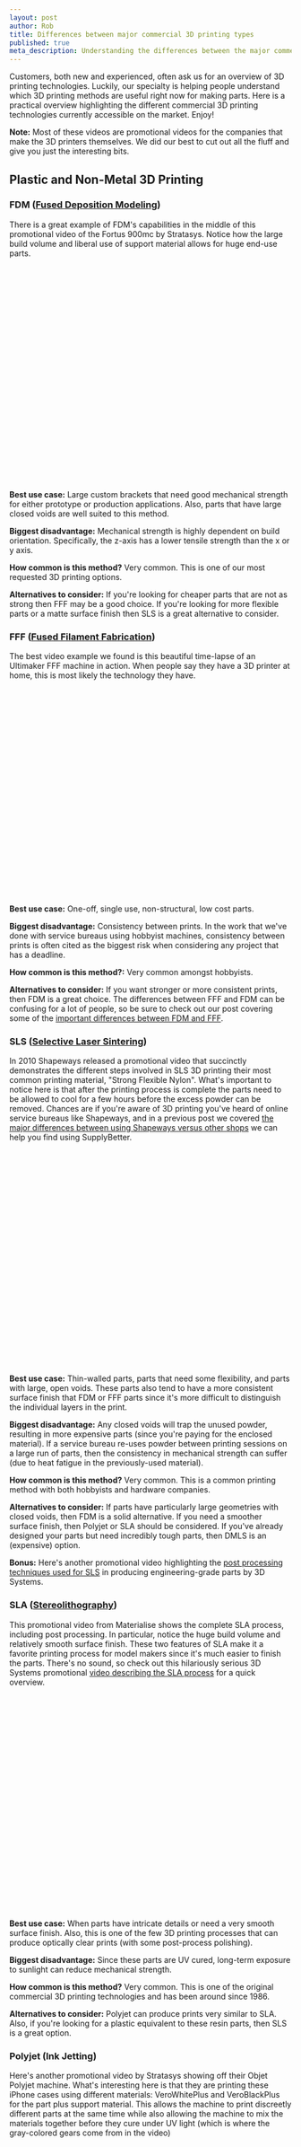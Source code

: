 ```yaml
--- 
layout: post
author: Rob
title: Differences between major commercial 3D printing types
published: true
meta_description: Understanding the differences between the major commercial 3D printing technologies is a great way to start designing better 3D printed custom parts. 
---
```


<p>Customers, both new and experienced, often ask us for an overview of 3D printing technologies. Luckily, our specialty is helping people understand which 3D printing methods are useful right now for making parts. Here is a practical overview highlighting the different commercial 3D printing technologies currently accessible on the market. Enjoy!</p>

<p><strong>Note:</strong> Most of these videos are promotional videos for the companies that make the 3D printers themselves. We did our best to cut out all the fluff and give you just the interesting bits. 

<h2>Plastic and Non-Metal 3D Printing</h2>
<h3><strong>FDM</strong> (<a href="https://en.wikipedia.org/wiki/Fused_deposition_modeling" target="_blank">Fused Deposition Modeling</a>)</h3>
<div>
	<p>There is a great example of FDM's capabilities in the middle of this promotional video of the Fortus 900mc by Stratasys. Notice how the large build volume and liberal use of support material allows for huge end-use parts.</p> 
	<object width="640" height="385"><param name="movie" value="//www.youtube.com/v/KlDDKb3_DOg?version=3&amp;hl=en_US&start=137"></param><param name="allowFullScreen" value="true"></param><param name="allowscriptaccess" value="always"></param><embed src="//www.youtube.com/v/KlDDKb3_DOg?version=3&amp;hl=en_US&start=137" type="application/x-shockwave-flash" width="640" height="385" allowscriptaccess="always"></embed></object>
	<p><strong>Best use case:</strong> Large custom brackets that need good mechanical strength for either prototype or production applications. Also, parts that have large closed voids are well suited to this method.</p>
	<p><strong>Biggest disadvantage:</strong> Mechanical strength is highly dependent on build orientation. Specifically, the z-axis has a lower tensile strength than the x or y axis.</p>
	<p><strong>How common is this method?</strong> Very common. This is one of our most requested 3D printing options.</p>
	<p><strong>Alternatives to consider:</strong> If you're looking for cheaper parts that are not as strong then FFF may be a good choice. If you're looking for more flexible parts or a matte surface finish then SLS is a great alternative to consider.</p>
</div>

<h3><strong>FFF</strong> (<a href="https://en.wikipedia.org/wiki/Fused_deposition_modeling" target="_blank">Fused Filament Fabrication</a>)</h3>
<div>
	<p>The best video example we found is this beautiful time-lapse of an Ultimaker FFF machine in action. When people say they have a 3D printer at home, this is most likely the technology they have. 
	<object width="640" height="385"><param name="movie" value="https://www.youtube.com/v/9pMjY7AmdBE&hl=en_US"></param><param name="allowscriptaccess" value="always"></param><embed src="https://www.youtube.com/v/9pMjY7AmdBE&hl=en_US" type="application/x-shockwave-flash" allowscriptaccess="always" width="640" height="385"></embed></object>
	<p><strong>Best use case:</strong> One-off, single use, non-structural, low cost parts. </p>
	<p><strong>Biggest disadvantage:</strong> Consistency between prints. In the work that we've done with service bureaus using hobbyist machines, consistency between prints is often cited as the biggest risk when considering any project that has a deadline.</p>
	<p><strong>How common is this method?:</strong> Very common amongst hobbyists.</p>
	<p><strong>Alternatives to consider:</strong> If you want stronger or more consistent prints, then FDM is a great choice. The differences between FFF and FDM can be confusing for a lot of people, so be sure to check out our post covering some of the <a href="https://www.supplybetter.com/blog/choosing-fff-vs-fdm.html" target="_blank">important differences between FDM and FFF</a>.</p>
</div>

<h3><strong>SLS</strong> (<a href="https://en.wikipedia.org/wiki/Selective_laser_sintering" target="_blank">Selective Laser Sintering</a>)</h3>
<div>
	<p>In 2010 Shapeways released a promotional video that succinctly demonstrates the different steps involved in SLS 3D printing their most common printing material, "Strong Flexible Nylon". What's important to notice here is that after the printing process is complete the parts need to be allowed to cool for a few hours before the excess powder can be removed. Chances are if you're aware of 3D printing you've heard of online service bureaus like Shapeways, and in a previous post we covered <a href="https://www.supplybetter.com/blog/shapeways-vs-supplybetter.html" target="_blank">the major differences between using Shapeways versus other shops</a> we can help you find using SupplyBetter.</p>
	<object width="640" height="385"><param name="movie" value="https://www.youtube.com/v/aBNGnfoGGfQ&hl=en_US&end=92"></param><param name="allowscriptaccess" value="always"></param><embed src="https://www.youtube.com/v/aBNGnfoGGfQ&hl=en_US&end=92" type="application/x-shockwave-flash" allowscriptaccess="always" width="640" height="385"></embed></object>
	<p><strong>Best use case:</strong> Thin-walled parts, parts that need some flexibility, and parts with large, open voids. These parts also tend to have a more consistent surface finish that FDM or FFF parts since it's more difficult to distinguish the individual layers in the print.</p>
	<p><strong>Biggest disadvantage:</strong> Any closed voids will trap the unused powder, resulting in more expensive parts (since you're paying for the enclosed material). If a service bureau re-uses powder between printing sessions on a large run of parts, then the consistency in mechanical strength can suffer (due to heat fatigue in the previously-used material).</p>
	<p><strong>How common is this method?</strong> Very common. This is a common printing method with both hobbyists and hardware companies.</p>
	<p><strong>Alternatives to consider:</strong> If parts have particularly large geometries with closed voids, then FDM is a solid alternative. If you need a smoother surface finish, then Polyjet or SLA should be considered. If you've already designed your parts but need incredibly tough parts, then DMLS is an (expensive) option.</p>
	<p><strong>Bonus:</strong> Here's another promotional video highlighting the <a href="https://www.youtube.com/v/gLxve3ZOmvc&start=117&end=197" target="_blank">post processing techniques used for SLS</a> in producing engineering-grade parts by 3D Systems.</p>
</div>

<h3><strong>SLA</strong> (<a href="https://en.wikipedia.org/wiki/Stereolithography" target="_blank">Stereolithography</a>)</h3>
<div>
	<p>This promotional video from Materialise shows the complete SLA process, including post processing. In particular, notice the huge build volume and relatively smooth surface finish. These two features of SLA make it a favorite printing process for model makers since it's much easier to finish the parts. There's no sound, so check out this hilariously serious 3D Systems promotional <a href="https://www.youtube.com/v/iceiNb_1E0I&hl=en_US&start=19" target="_blank">video describing the SLA process</a> for a quick overview.</p> 
	<object width="640" height="385"><param name="movie" value="https://www.youtube.com/v/ky87zxNy1oo&hl=en_US&start=35&end=140"></param><param name="allowscriptaccess" value="always"></param><embed src="https://www.youtube.com/v/ky87zxNy1oo&hl=en_US&start=35&end=140" type="application/x-shockwave-flash" allowscriptaccess="always" width="640" height="385"></embed></object>
	<p><strong>Best use case:</strong> When parts have intricate details or need a very smooth surface finish. Also, this is one of the few 3D printing processes that can produce optically clear prints (with some post-process polishing). </p>
	<p><strong>Biggest disadvantage:</strong> Since these parts are UV cured, long-term exposure to sunlight can reduce mechanical strength.</p>
	<p><strong>How common is this method?</strong> Very common. This is one of the original commercial 3D printing technologies and has been around since 1986.</p>
	<p><strong>Alternatives to consider:</strong> Polyjet can produce prints very similar to SLA. Also, if you're looking for a plastic equivalent to these resin parts, then SLS is a great option.</p>
</div>

<h3><strong>Polyjet</strong> (Ink Jetting)</h3>
<div>
	<p>Here's another promotional video by Stratasys showing off their Objet Polyjet machine. What's interesting here is that they are printing these iPhone cases using different materials: VeroWhitePlus and VeroBlackPlus for the part plus support material. This allows the machine to print discreetly different parts at the same time while also allowing the machine to mix the materials together before they cure under UV light (which is where the gray-colored gears come from in the video)</p>
	<object width="640" height="385"><param name="movie" value="https://www.youtube.com/v/67cev_zcXJw&hl=en_US&start=117"></param><param name="allowscriptaccess" value="always"></param><embed src="https://www.youtube.com/v/67cev_zcXJw&hl=en_US&start=117&end=244" type="application/x-shockwave-flash" allowscriptaccess="always" width="640" height="385"></embed></object>
	<p><strong>Best use case:</strong> If you have a design that contains either different color or different durometer materials, then Polyjet is a great option. A great example of different colors is shown in the video above, and a great example of a part that would be best simulated with different durometers would be one that will eventually be <a href="http://en.wikipedia.org/wiki/Overmolding#Mold_design" target="_blank">overmolded</a>. Further, this process is similar to SLA in that it can produce very fine-resolution parts.</p>
	<p><strong>Biggest disadvantage:</strong> Similar to SLA, since these parts are UV cured, they will break down over time from exposure to sunlight. Also, the support material used in the printing process tends to mix slightly with whatever printing material it touches, which can cause the mechanical strength or surface finish to be inconsistent across the geometry of the part.</p>
	<p><strong>How common is this method?</strong> Very common. This tends to be a bit more expensive than the other 3D printing technologies shown so far in this post, but it's a favorite of hardware companies iterating on their prototypes.</p>
	<p><strong>Alternatives to consider:</strong> This technology produces prints very similar to SLA. Depending on the details of your project, one process might fit slightly better than the other.</p>
	<p><strong>Bonus:</strong> Here's a video of a <a href="https://www.youtube.com/watch?v=sC-AHm6dS44#t=61" target="_blank">huge 3D printed wrench</a> printed on a polyjet machine.</p>
</div>

<h3><strong>Sandstone</strong> (<a href="https://en.wikipedia.org/wiki/Powder_bed_and_inkjet_head_3D_printing" target="_blank">Binder Jetting</a>)</h3>
<div>
	<p>Shapeways shot this useful promotional video demoing the binder jetting process on sandstone. Notice how after the print is complete they need to use glue to make the print stronger. They take advantage of the fact that the prints are very porous when they come out of the printer, which means the glue can effectively seep throughout the part to make the piece stronger.</p>
	<object width="640" height="385"><param name="movie" value="https://www.youtube.com/v/hHxp9Ail6MY&hl=en_US&start=71&end=120"></param><param name="allowscriptaccess" value="always"></param><embed src="https://www.youtube.com/v/hHxp9Ail6MY&hl=en_US&start=71&end=120" type="application/x-shockwave-flash" allowscriptaccess="always" width="640" height="385"></embed></object>
	<p><strong>Best use case:</strong> Sculptures with a full range of colors.</p>
	<p><strong>Biggest disadvantage:</strong> Very brittle parts. This technology is not intended for use in any applications that require mechanical strength.</p>
	<p><strong>How common is this method?</strong> Very common. Along with SLS, this is a common offering from the large online service bureaus (e.g. Shapeways, Ponoko, Sculpteo, i.materialise, etc).</p>
	<p><strong>Alternatives to consider:</strong> If you like the surface finish, but need more mechanical strength, then SLS is a good option to consider (keep in mind that SLS produce single-color prints). If you're looking for a full-color alternative that isn't sandstone, then LOM is a great option to consider.</p>
</div>

<h3><strong>LOM</strong> (<a href="https://en.wikipedia.org/wiki/Laminated_object_manufacturing" target="_blank">Laminated object manufacturing</a>)</h3>
<div>
	<p>Here's a useful promotional video from an MCor sales rep giving a great overview of 3D printing using paper. Notice how similar the results are to 3D printing in sandstone: both finished parts are full color and non-structural.</p>
	<object width="640" height="385"><param name="movie" value="https://www.youtube.com/v/s2h1k0cpgzQ&hl=en_US&start=41&end=109"></param><param name="allowscriptaccess" value="always"></param><embed src="https://www.youtube.com/v/s2h1k0cpgzQ&hl=en_US&start=41&end=109" type="application/x-shockwave-flash" allowscriptaccess="always" width="640" height="385"></embed></object>
	<p><strong>Best use case:</strong> Cheap sculptures with a full range of colors.</p>
	<p><strong>Biggest disadvantage:</strong> The prints are solid-feeling, but they don't have mechanical strength. Z-height resolution is also limited by the thickness of the paper, resulting in low-resolution prints.</p>
	<p><strong>How common is this method?</strong> Not common right now, but will be in the (hopefully) near future. Staples actually <a href="http://www.engadget.com/2014/04/10/staples-is-launching-an-in-store-3d-printing-service/" target="_blank">recently announced</a> that these machines are going to start showing up in their stores for on-demand printing. </p>
	<p><strong>Alternatives to consider:</strong> Sandstone printing is very similar since they can both produce full color prints. However, if you're looking for cheap single color prints, then FFF is a good alternative to consider.</p>
</div>

<h2>Metal 3D Printing</h2>
<h3>Binder Jet + Bronze Infusion</h3>
<div>
	<p>When you order a metal print from an online service bureau, they're typically advertising either the method in the video below or some type of lost wax/sand casting. Either way, there is significant post-processing happening when you order a metal print. The following is a "How It's Made" video showing how they create a very tough part starting with just metal dust and glue (very similar to the sandstone video above).</p>
	<object width="640" height="385"><param name="movie" value="https://www.youtube.com/v/i6Px6RSL9Ac&hl=en_US&start=40&end=285"></param><param name="allowscriptaccess" value="always"></param><embed src="https://www.youtube.com/v/i6Px6RSL9Ac&hl=en_US&start=40&end=285" type="application/x-shockwave-flash" allowscriptaccess="always" width="640" height="385"></embed></object>
	<p><strong>Best use case:</strong> This is the arguably the cheapest of the metal 3D printing technologies. Achievable geometries can be a bit limited (mainly because of the manual handing of the binder-jetted print before it gets infused with the bronze).</p>
	<p><strong>Biggest disadvantage:</strong> The lead time on these parts is a lot longer than any of the above methods. As you can see from the video, there are a lot of manual steps to this process.</p>
	<p><strong>How common is this method?</strong> Very common, mainly as a result of the large online service bureaus offering this method as their main metal 3D printing option.</p>
	<p><strong>Alternatives to consider:</strong> If it needs to be metal, then machining is a likely alternative. If the part needs to be metal and its details are intricate, then lost wax casting is worth exploring.</p>
</div>

<h3>DLP + Lost Wax Casting</h3>
<div>
	<p>The jewelry industry benefited enormously with the inclusion of 3D printing in their design process. What's interesting about this particular method is that it combines 3D printing with a manufacturing process that is <a href="http://en.wikipedia.org/wiki/Lost-wax_casting#Archaeological_History" target="_blank">more than 5000 years old</a>. </p>
	<object width="640" height="385"><param name="movie" value="https://www.youtube.com/v/DDlhsu1yOe4&hl=en_US&start=411&end=690"></param><param name="allowscriptaccess" value="always"></param><embed src="https://www.youtube.com/v/DDlhsu1yOe4&hl=en_US&start=411&end=690" type="application/x-shockwave-flash" allowscriptaccess="always" width="640" height="385"></embed></object>
	<p><strong>Best use case:</strong> Jewelry and other applications that require metal parts with intricate details. Also, in cases where the final metal material is important this is a great way to get parts made entirely of gold, silver, or other precious metals.</p>
	<p><strong>Biggest disadvantage:</strong> Tends to be relatively expensive due to the large number of manual steps in the process.</p>
	<p><strong>How common is this method?</strong> Very common amongst artists and jewelers. It's a great way to cut down on the time between iterations on a jewelry prototype.</p>
	<p><strong>Alternatives to consider:</strong> If you don't have a specific alloy requirement, then binder jet + bronze infusion is a good option. If the parts are alloy dependent but of significantly larger geometry, then binder jet + sand casting is a great alternative.</p>
</div>


<h3>Binder Jet + Sand Casting</h3>
<div>
	<p>What's awesome about this video is it shows how the 3D printing method used in the Sandstone example (which makes structurally weak parts) can also be used to make engine blocks. This video demonstrates a manufacturing process known as sand casting, which can be used to make large solid metal objects. Ford uses 3D printing here presumably to prototype new designs for engine blocks before they move to tooling the mold for production.</p>
	<object width="640" height="385"><param name="movie" value="https://www.youtube.com/v/S6OZXdRoogY&hl=en_US&start=18"></param><param name="allowscriptaccess" value="always"></param><embed src="https://www.youtube.com/v/S6OZXdRoogY&hl=en_US&start=18" type="application/x-shockwave-flash" allowscriptaccess="always" width="640" height="385"></embed></object>
	<p><strong>Best use case:</strong> Large metal parts where the final alloy is very important.</p>
	<p><strong>Biggest disadvantage:</strong> Making these parts requires a large dedicated shop space since it's not that trivial to handle large volumes of molten metal. As a result, this process is very expensive (though a lot cheaper than the <a href="https://www.youtube.com/watch?v=yXVLbzI3xTE" target="_blank">alternative mass-production method</a>).</p>
	<p><strong>How common is this method?</strong> Not common, unless you work for a major automotive, airline, or defense company.</p>
	<p><strong>Alternatives to consider:</strong> If the alloy isn't important, than binder jetting + bronze infusion will likely be a cheaper way to go. If the geometry is small, than DLP + lost wax casting may be a better choice.</p>
</div>

<h3><strong>DMLS</strong> (<a href="https://en.wikipedia.org/wiki/Direct_metal_laser_sintering" target="_blank">Direct Metal Laser Sintering</a>)</h3>
<div>
	<p>The best way to think of DMLS is that it's exactly like SLS (shown above) except it can do metal and is a lot more expensive. Other than that, they're pretty much the same.</p>
	<object width="640" height="385"><param name="movie" value="https://www.youtube.com/v/DW-2xaIDtMk&hl=en_US&start=9"></param><param name="allowscriptaccess" value="always"></param><embed src="https://www.youtube.com/v/DW-2xaIDtMk&hl=en_US&start=9" type="application/x-shockwave-flash" allowscriptaccess="always" width="640" height="385"></embed></object>
	<p><strong>Best use case:</strong> Parts that needs to be made of metal that require a quick turnaround time.</p>
	<p><strong>Biggest disadvantage:</strong> It is very expensive.</p>
	<p><strong>How common is this method?</strong> Not common, mainly due to the high cost of making the parts.</p>
	<p><strong>Alternatives to consider:</strong> If the part doesn't need to be metal, then SLS is a much cheaper option. If the parts do need to be metal but the alloy isn't important, then binder jetting + bronze infusion is a great way to go.</p>
</div>

<h3><strong>EBM</strong> (<a href="https://en.wikipedia.org/wiki/Electron-beam_melting" target="_blank">Electron Beam Melting</a>)</h3>
<div>
	<p> Want to 3D print titanium parts? This is what you're likely going to use. It's very similar to DMLS, but needs more power and a more controlled build environment.</p> 
	<object width="640" height="385"><param name="movie" value="https://www.youtube.com/v/E7--ZWPVVdQ&hl=en_US"></param><param name="allowscriptaccess" value="always"></param><embed src="https://www.youtube.com/v/E7--ZWPVVdQ&hl=en_US" type="application/x-shockwave-flash" allowscriptaccess="always" width="640" height="385"></embed></object>
	<p><strong>Best use case:</strong> When you need to prototype a titanium part.</p>
	<p><strong>Biggest disadvantage:</strong> Incredibly expensive.</p>
	<p><strong>How common is this method?</strong> Uncommon, unless you regularly design titanium parts.</p>
	<p><strong>Alternatives to consider:</strong> If you're considering EBM, then you're likely designing a part that requires titanium. In this case, machining is likely the best alternative to consider. One warning: not a lot of machine shops will work with titanium since it is very difficult to machine.</p>
</div>

<h3><strong>EBDM</strong> <a href="https://en.wikipedia.org/wiki/Electron_beam_direct_manufacturing" target="_blank">(Electron Beam Direct Manufacturing</a>)</h3>
<div>
	<p>Think of this 3D printing process like "CNC welding". This machine lays down line after line, and in the video you can see what basically looks like thick messy metal glue gun beads. After the print, the parts are then machined to their final geometry, which helps save on material cost (for when using exotic materials). Added bonus: because this is basically CNC welding, you can repair/alter existing parts by just welding directly onto the piece. </p>
<object width="640" height="385"><param name="movie" value="https://www.youtube.com/v/A10XEZvkgbY&hl=en_US&start=49&end=76"></param><param name="allowscriptaccess" value="always"></param><embed src="https://www.youtube.com/v/A10XEZvkgbY&hl=en_US&start=49&end=76" type="application/x-shockwave-flash" allowscriptaccess="always" width="640" height="385"></embed></object>
<p><strong>Best use case:</strong> Parts where casting, forging, machining, and other traditional metal manufacturing processes are just not cutting it.</p>
<p><strong>Biggest disadvantage:</strong> Incredibly expensive.</p>
<p><strong>How common is this method?</strong> Rare. I personally envy you if this is an option you're using in your design process.</p>
<p><strong>Alternatives to consider:</strong> Machining is likely going to be the best option to consider if you're looking for alternatives. But then again, if you're actually considering EBDM, then why would you want to use anything else?</p>
</div>

<h3>Still have questions? </h3>
<p>Feel free to <a href="https://www.supplybetter.com/orders/questions" target="_blank">submit an RFQ</a> if you would like us to match you with the right suppliers for your project. </p>

<div class="footer">
    Thanks to Matt Du Pont, James Bond, David Martinez, Benjie Holson, Aaron Mandale, Nicholas Christie, Etosha Cave, Jeremy Guillory, Jason Calaiaro, and Will Kasten for reading drafts of this post.  

</div>
